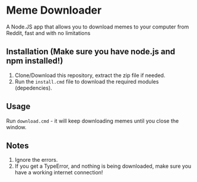 # Meme Downloader
A Node.JS app that allows you to download memes to your computer from Reddit, fast and with no limitations

## Installation (Make sure you have node.js and npm installed!)
1. Clone/Download this repository, extract the zip file if needed.
2. Run the `install.cmd` file to download the required modules (depedencies).

## Usage
Run `download.cmd` - it will keep downloading memes until you close the window.

## Notes
1. Ignore the errors.
2. If you get a TypeError, and nothing is being downloaded, make sure you have a working internet connection!

